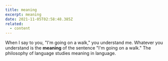 ```yaml
---
title: meaning
excerpt: meaning
date: 2021-11-05T02:58:48.385Z
related:
  - content
---
```

When I say to you, "I'm going on a walk," you understand me. Whatever you understand is the **meaning** of the sentence "I'm going on a walk." The philosophy of language studies meaning in language.